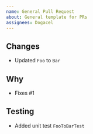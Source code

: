 ```yaml
---
name: General Pull Request
about: General template for PRs
assignees: Dogacel
---
```


## Changes
- Updated `Foo` to `Bar`

## Why
- Fixes #1

## Testing
- Added unit test `FooToBarTest`